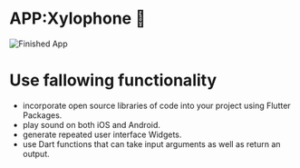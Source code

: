 


# APP:Xylophone 🎹


![Finished App](https://github.com/londonappbrewery/Images/blob/master/xylophone-flutter.png)

# Use fallowing functionality

- incorporate open source libraries of code into your project using Flutter Packages.
- play sound on both iOS and Android.
- generate repeated user interface Widgets.
- use Dart functions that can take input arguments as well as return an output.
